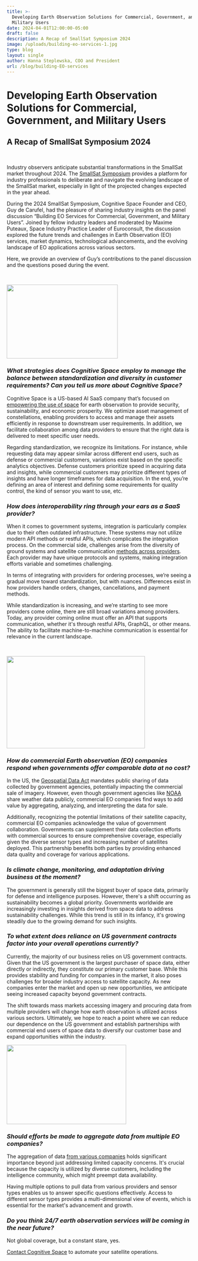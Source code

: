 ```yaml
---
title: >-
  Developing Earth Observation Solutions for Commercial, Government, and
  Military Users
date: 2024-04-01T12:00:00-05:00
draft: false
description: A Recap of SmallSat Symposium 2024
image: /uploads/building-eo-services-1.jpg
type: blog
layout: single
author: Hanna Steplewska, COO and President
url: /blog/building-EO-services
---
```

# Developing Earth Observation Solutions for Commercial, Government, and Military Users

## A Recap of SmallSat Symposium 2024

&nbsp;

Industry observers anticipate substantial transformations in the SmallSat market throughout 2024. The [SmallSat Symposium](https://2024.smallsatshow.com/#) provides a platform for industry professionals to deliberate and navigate the evolving landscape of the SmallSat market, especially in light of the projected changes expected in the year ahead.

During the 2024 SmallSat Symposium, Cognitive Space Founder and CEO, Guy de Carufel, had the pleasure of sharing industry insights on the panel discussion “Building EO Services for Commercial, Government, and Military Users”. Joined by fellow industry leaders and moderated by Maxime Puteaux, Space Industry Practice Leader of Euroconsult, the discussion explored the future trends and challenges in Earth Observation (EO) services, market dynamics, technological advancements, and the evolving landscape of EO applications across various sectors.

Here, we provide an overview of Guy’s contributions to the panel discussion and the questions posed during the event.

&nbsp;

*<img src="https://lh7-us.googleusercontent.com/yuFRMecc7wuSc0zCNj5padldyAyzdGoQ0m9zjs4WKgFIHHJsxR2Ukovsjmm6ZAg11b1ruqFcEOQduXThIeD5TSo5QS_dG1A1UmMU5_7VhGjYf7ThHsGzzM_X0hOPYRDfNXtVT5Kq474RfhguvNh8lJ8" height="201" width="302" />*

### *What strategies does Cognitive Space employ to manage the balance between standardization and diversity in customer requirements? Can you tell us more about Cognitive Space?*

Cognitive Space is a US-based AI SaaS company that’s focused on [empowering the use of space](https://www.cognitivespace.com/blog/automated-satellite-operations/) for earth observation to provide security, sustainability, and economic prosperity. We optimize asset management of constellations, enabling providers to access and manage their assets efficiently in response to downstream user requirements. In addition, we facilitate collaboration among data providers to ensure that the right data is delivered to meet specific user needs.

Regarding standardization, we recognize its limitations. For instance, while requesting data may appear similar across different end users, such as defense or commercial customers, variations exist based on the specific analytics objectives. Defense customers prioritize speed in acquiring data and insights, while commercial customers may prioritize different types of insights and have longer timeframes for data acquisition. In the end, you’re defining an area of interest and defining some requirements for quality control, the kind of sensor you want to use, etc.

### *How does interoperability ring through your ears as a SaaS provider?*

When it comes to government systems, integration is particularly complex due to their often outdated infrastructure. These systems may not utilize modern API methods or restful APIs, which complicates the integration process. On the commercial side, challenges arise from the diversity of ground systems and satellite communication [methods across providers](https://www.cognitivespace.com/blog/challenges-of-tasking/). Each provider may have unique protocols and systems, making integration efforts variable and sometimes challenging.

In terms of integrating with providers for ordering processes, we’re seeing a gradual move toward standardization, but with nuances. Differences exist in how providers handle orders, changes, cancellations, and payment methods.

While standardization is increasing, and we’re starting to see more providers come online, there are still broad variations among providers. Today, any provider coming online must offer an API that supports communication, whether it's through restful APIs, GraphQL, or other means. The ability to facilitate machine-to-machine communication is essential for relevance in the current landscape.

&nbsp;

<img src="https://lh7-us.googleusercontent.com/MOMJvCPMNLKmx9kyzE8DPz5KYi0orEr3BW_m2qQqj7MsQ7IiwKY0xPPMg-rRdbZ1IxXbAcQP4iNVEzKt7Fizp9aDy6eyc6opLVXFWqlnMnZqrRyUnp7n6DELYwJddw1GocAxJnGQnHWFw2V-8AM8620" height="251" width="376" />

### *How do commercial Earth observation (EO) companies respond when governments offer comparable data at no cost?*

In the US, the [Geospatial Data Act](https://www.fgdc.gov/gda) mandates public sharing of data collected by government agencies, potentially impacting the commercial sale of imagery. However, even though government agencies like [NOAA](https://www.noaa.gov/) share weather data publicly, commercial EO companies find ways to add value by aggregating, analyzing, and interpreting the data for sale.

Additionally, recognizing the potential limitations of their satellite capacity, commercial EO companies acknowledge the value of government collaboration. Governments can supplement their data collection efforts with commercial sources to ensure comprehensive coverage, especially given the diverse sensor types and increasing number of satellites deployed. This partnership benefits both parties by providing enhanced data quality and coverage for various applications.

### *Is climate change, monitoring, and adaptation driving business at the moment?*

The government is generally still the biggest buyer of space data, primarily for defense and intelligence purposes. However, there's a shift occurring as sustainability becomes a global priority. Governments worldwide are increasingly investing in insights derived from space data to address sustainability challenges. While this trend is still in its infancy, it's growing steadily due to the growing demand for such insights.

### *To what extent does reliance on US government contracts factor into your overall operations currently?*

Currently, the majority of our business relies on US government contracts. Given that the US government is the largest purchaser of space data, either directly or indirectly, they constitute our primary customer base. While this provides stability and funding for companies in the market, it also poses challenges for broader industry access to satellite capacity. As new companies enter the market and open up new opportunities, we anticipate seeing increased capacity beyond government contracts.

The shift towards mass markets accessing imagery and procuring data from multiple providers will change how earth observation is utilized across various sectors. Ultimately, we hope to reach a point where we can reduce our dependence on the US government and establish partnerships with commercial end users of space data to diversify our customer base and expand opportunities within the industry.

<img src="https://lh7-us.googleusercontent.com/msuDtp9SLKDCJhXSJJfohlwreFAspvGcTR4oMFSbIQCZYUcb8tNJJz06Jvb70Z80xNdSG2yEEu1M9YiiL4X-praaM0UIXid47U5Uw9OydS3Afct_2HQuCYtQa2dI3vtXhEkQIlw-LXfy1feE0SvOaG8" height="216" width="325" />

### *Should efforts be made to aggregate data from multiple EO companies?*

The aggregation of data [from various companies](https://www.cognitivespace.com/blog/challenges-of-tasking/) holds significant importance beyond just addressing limited capacity concerns. It's crucial because the capacity is utilized by diverse customers, including the intelligence community, which might preempt data availability.

Having multiple options to pull data from various providers and sensor types enables us to answer specific questions effectively. Access to different sensor types provides a multi-dimensional view of events, which is essential for the market's advancement and growth.

### *Do you think 24/7 earth observation services will be coming in the near future?*

Not global coverage, but a constant stare, yes.

[Contact Cognitive Space](https://www.cognitivespace.com/contact/) to automate your satellite operations.

&nbsp;